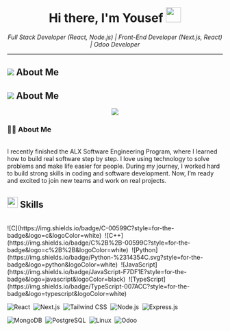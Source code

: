 <h1 align="center"><b>Hi there, I'm Yousef  </b><img src="https://media.giphy.com/media/hvRJCLFzcasrR4ia7z/giphy.gif" width="35"></h1>


<p align="center">
  <em>Full Stack Developer (React, Node.js) | Front-End Developer (Next.js, React) | Odoo Developer</em>
</p>

---

## <img src="https://readme-typing-svg.herokuapp.com?font=Fira+Code&size=22&pause=1000&color=F7941E&center=true&vCenter=true&width=435&lines=Full+Stack+Developer;Odoo+Developer;React+%2F+Node+%2F+Next+Specialist" /><b> About Me</b>

## <img src="https://readme-typing-svg.herokuapp.com?font=Fira+Code&size=22&pause=1000&color=F7941E&center=true&vCenter=true&width=435&lines=Full Stack Developer (React, Node.js) | Front-End Developer (Next.js, React) | Odoo Developer;Software Enginere" /><b> About Me</b>

<p align="center">
  <img src="https://readme-typing-svg.herokuapp.com?font=Fira+Code&size=22&pause=1000&color=F7941E&center=true&vCenter=true&width=800&lines=Full+Stack+Developer+(React%2C+Node.js)+|+Front-End+Developer+(Next.js%2C+React)+|+Odoo+Developer;Software+Engineer" />
</p>



### 👨‍💻 About Me
<br>
I recently finished the ALX Software Engineering Program, where I learned how to build real software step by step. I love using technology to solve problems and make life easier for people.  
During my journey, I worked hard to build strong skills in coding and software development. Now, I’m ready and excited to join new teams and work on real projects.

## <img src="https://media2.giphy.com/media/QssGEmpkyEOhBCb7e1/giphy.gif?cid=ecf05e47a0n3gi1bfqntqmob8g9aid1oyj2wr3ds3mg700bl&rid=giphy.gif" width="25"><b> Skills</b>
<br>
![C](https://img.shields.io/badge/C-00599C?style=for-the-badge&logo=c&logoColor=white)&nbsp;
![C++](https://img.shields.io/badge/C%2B%2B-00599C?style=for-the-badge&logo=c%2B%2B&logoColor=white)&nbsp;
![Python](https://img.shields.io/badge/Python-%2314354C.svg?style=for-the-badge&logo=python&logoColor=white)&nbsp;
![JavaScript](https://img.shields.io/badge/JavaScript-F7DF1E?style=for-the-badge&logo=javascript&logoColor=black)&nbsp;
![TypeScript](https://img.shields.io/badge/TypeScript-007ACC?style=for-the-badge&logo=typescript&logoColor=white)&nbsp;

![React](https://img.shields.io/badge/React-20232A?style=for-the-badge&logo=react&logoColor=61DAFB)&nbsp;
![Next.js](https://img.shields.io/badge/Next.js-000000?style=for-the-badge&logo=next.js&logoColor=white)&nbsp;
![Tailwind CSS](https://img.shields.io/badge/Tailwind_CSS-38B2AC?style=for-the-badge&logo=tailwind-css&logoColor=white)&nbsp;
![Node.js](https://img.shields.io/badge/Node.js-339933?style=for-the-badge&logo=nodedotjs&logoColor=white)&nbsp;
![Express.js](https://img.shields.io/badge/Express.js-000000?style=for-the-badge&logo=express&logoColor=white)&nbsp;

![MongoDB](https://img.shields.io/badge/MongoDB-4EA94B?style=for-the-badge&logo=mongodb&logoColor=white)&nbsp;
![PostgreSQL](https://img.shields.io/badge/PostgreSQL-316192?style=for-the-badge&logo=postgresql&logoColor=white)&nbsp;
![Linux](https://img.shields.io/badge/Linux-FCC624?style=for-the-badge&logo=linux&logoColor=black)&nbsp;
![Odoo](https://img.shields.io/badge/Odoo-714B67?style=for-the-badge&logo=odoo&logoColor=white)&nbsp;
